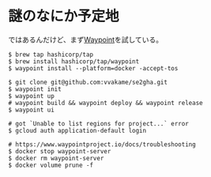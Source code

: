 # 謎のなにか予定地

ではあるんだけど、まず[Waypoint](https://www.waypointproject.io/)を試している。

```
$ brew tap hashicorp/tap
$ brew install hashicorp/tap/waypoint
$ waypoint install --platform=docker -accept-tos

$ git clone git@github.com:vvakame/se2gha.git
$ waypoint init
$ waypoint up
# waypoint build && waypoint deploy && waypoint release
$ waypoint ui
```

```
# got `Unable to list regions for project...` error
$ gcloud auth application-default login

# https://www.waypointproject.io/docs/troubleshooting
$ docker stop waypoint-server
$ docker rm waypoint-server
$ docker volume prune -f
```
